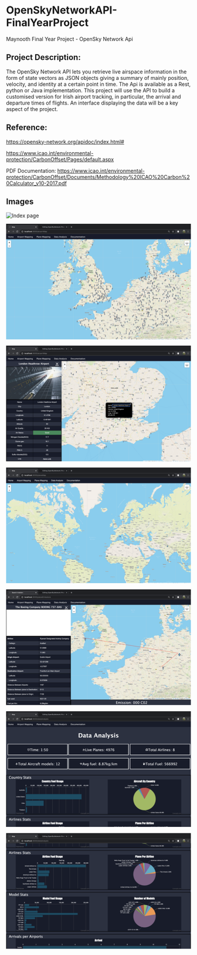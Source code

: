 # OpenSkyNetworkAPI-FinalYearProject

Maynooth Final Year Project - OpenSky Network Api

## Project Description:
The OpenSky Network API lets you retrieve live airspace information in the form of state vectors as JSON objects giving a summary of mainly position, velocity, and identity at a certain point in time. The Api is available as a Rest, python or Java implementation. This project will use the API to build a customised version for Irish airport tracking, in particular, the arrival and departure times of flights. An interface displaying the data will be a key aspect of the project.

## Reference:
https://opensky-network.org/apidoc/index.html#

https://www.icao.int/environmental-protection/CarbonOffset/Pages/default.aspx

PDF Documentation: https://www.icao.int/environmental-protection/CarbonOffset/Documents/Methodology%20ICAO%20Carbon%20Calculator_v10-2017.pdf

## Images
![Index page](/public/images/usageImages/index.png)

![Airport map](/public/images/usageImages/airportMap.png)

![Airport map window](/public/images/usageImages/airportMapWindow.png)

![Plane map](/public/images/usageImages/planeMap.png)

![Plane map window](/public/images/usageImages/planeMapWindow.png)

![Data Analysis One](/public/images/usageImages/dataAnalysisOne.png)

![Data Analysis Two](/public/images/usageImages/dataAnalysisTwo.png)
